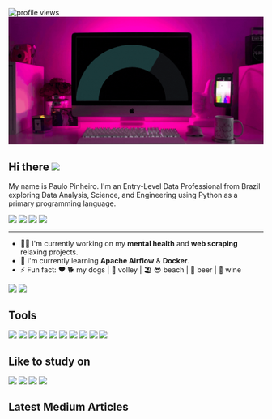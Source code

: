 <!-- https://yhype.me/dashboard  -->
![profile views](https://komarev.com/ghpvc/?username=pplpauloo&style=flat-square)
![banner](src/banner.gif)
## Hi there <img height='40px' src='https://camo.githubusercontent.com/d3359cb00ab0b5ed8f2e1fe3fceb4fbaf3b614340f8c0db99c17b9f50b351770/68747470733a2f2f656d6f6a69732e736c61636b6d6f6a69732e636f6d2f656d6f6a69732f696d616765732f313533313834393433302f343234362f626c6f622d73756e676c61737365732e6769663f31353331383439343330'>

My name is Paulo Pinheiro. I'm an Entry-Level Data Professional from Brazil exploring Data Analysis, Science, and Engineering using Python as a primary programming language.

<!-- links externos -->
<div>
  <a href='https://wa.me/+5581996646530' target='_blank'><img src='https://img.shields.io/badge/WhatsApp-25D366?style=for-the-badge&logo=whatsapp&logoColor=white' target='_blank'></a>
  <a href='mailto:pplpauloo@gmail.com'><img src='https://img.shields.io/badge/Gmail-D14836?style=for-the-badge&logo=gmail&logoColor=white'></a>
  <a href='https://linkedin.com/in/pplpauloo' target='_blank'><img src='https://img.shields.io/badge/LinkedIn-0077B5?style=for-the-badge&logo=linkedin&logoColor=white' target='_blank'></a>
  <a href='https://pplpauloo.medium.com' target='_blank'><img src='https://img.shields.io/badge/Medium-12100E?style=for-the-badge&logo=medium&logoColor=white' target='_blank'></a>
</div>
<hr>

- 💆‍♂️ I'm currently working on my **mental health** and **web scraping** relaxing projects.
- 🌱 I'm currently learning **Apache Airflow** & **Docker**.
- ⚡ Fun fact: ❤️ 🐕 my dogs | 🏐 volley | 🏖️ 😎 beach | 🍻 beer | 🍷 wine

<div>
  <img height='180em', src='https://github-readme-stats.vercel.app/api?username=pplpauloo&show_icons=true&theme=tokyonight&hide="total-issues"'>
  <img height='180em', src='https://github-readme-stats.vercel.app/api/top-langs/?username=pplpauloo&theme=tokyonight'>
</div>

## Tools
<div>
  <img src='https://img.shields.io/badge/Python-3776AB?style=for-the-badge&logo=python&logoColor=white' target='_blank'>
  <img src='https://img.shields.io/badge/MySQL-00000F?style=for-the-badge&logo=mysql&logoColor=white' target='_blank'>
  <img src='https://img.shields.io/badge/MongoDB-4EA94B?style=for-the-badge&logo=mongodb&logoColor=white' target='_blank'>
  <img src='https://img.shields.io/badge/Heroku-430098?style=for-the-badge&logo=heroku&logoColor=white' target='_blank'>
  <img src='https://img.shields.io/badge/Amazon_AWS-232F3E?style=for-the-badge&logo=amazon-aws&logoColor=white' target='_blank'>
  <img src='https://img.shields.io/badge/Google_Cloud-4285F4?style=for-the-badge&logo=google-cloud&logoColor=white' target='_blank'>
  <img src='https://img.shields.io/badge/jupyter-%23FA0F00.svg?style=for-the-badge&logo=jupyter&logoColor=white' target='_blank'>
  <img src='https://img.shields.io/badge/sublime_text-%23575757.svg?style=for-the-badge&logo=sublime-text&logoColor=important' target='_blank'>
  <img src='https://img.shields.io/badge/Visual%20Studio%20Code-0078d7.svg?style=for-the-badge&logo=visual-studio-code&logoColor=white' target='_blank'>
  <img src='https://img.shields.io/badge/git-%23F05033.svg?style=for-the-badge&logo=git&logoColor=white' target='_blank'>
</div>

## Like to study on
<div>
  <img src='https://img.shields.io/badge/Coursera-%230056D2.svg?style=for-the-badge&logo=Coursera&logoColor=white' target='_blank'>
  <img src='https://img.shields.io/badge/Freecodecamp-%23123.svg?&style=for-the-badge&logo=freecodecamp&logoColor=green' target='_blank'>
  <img src='https://img.shields.io/badge/KhanAcademy-%2314BF96.svg?style=for-the-badge&logo=KhanAcademy&logoColor=white' target='_blank'>
  <img src='https://img.shields.io/badge/Udemy-A435F0?style=for-the-badge&logo=Udemy&logoColor=white' target='_blank'>
</div>

## Latest Medium Articles
<!-- BLOG-POST-LIST:START -->
<!-- BLOG-POST-LIST:END -->
